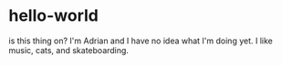 # hello-world
is this thing on?
I'm Adrian and I have no idea what I'm doing yet. I like music, cats, and skateboarding.
